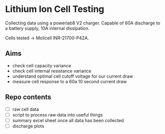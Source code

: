 # Lithium Ion Cell Testing

Collecting data using a powerlab8 V2 charger. Capable of 60A discharge to a battery supply, 10A internal dissipation.

Cells tested -> Molicell INR-21700-P42A.

## Aims
- check cell capacity variance
- check cell internal resistance variance
- understand optimal cell cutoff voltage for our current draw
- measure cell response to a 60a 10 second current draw

## Repo contents
- [ ] raw cell data
- [ ] script to process raw data into useful things
- [ ] summary excel sheet once all data has been collected
- [ ] discharge plots 
